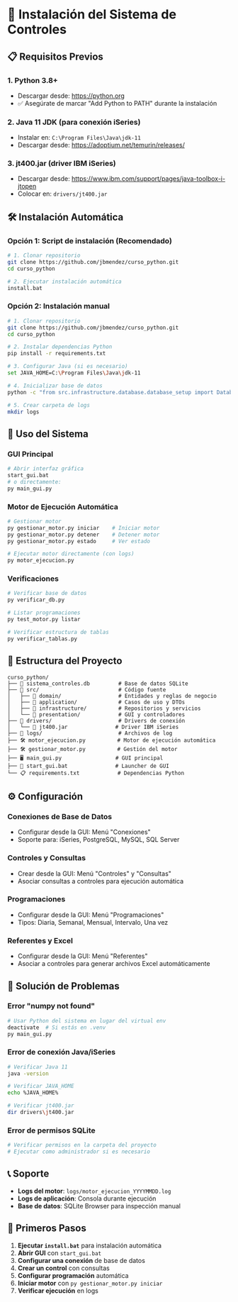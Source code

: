 # 🚀 Instalación del Sistema de Controles

## 📋 Requisitos Previos

### 1. **Python 3.8+**
- Descargar desde: https://python.org
- ✅ Asegúrate de marcar "Add Python to PATH" durante la instalación

### 2. **Java 11 JDK** (para conexión iSeries)
- Instalar en: `C:\Program Files\Java\jdk-11`
- Descargar desde: https://adoptium.net/temurin/releases/

### 3. **jt400.jar** (driver IBM iSeries)
- Descargar desde: https://www.ibm.com/support/pages/java-toolbox-i-jtopen
- Colocar en: `drivers/jt400.jar`

## 🛠️ Instalación Automática

### Opción 1: Script de instalación (Recomendado)
```bash
# 1. Clonar repositorio
git clone https://github.com/jbmendez/curso_python.git
cd curso_python

# 2. Ejecutar instalación automática
install.bat
```

### Opción 2: Instalación manual
```bash
# 1. Clonar repositorio
git clone https://github.com/jbmendez/curso_python.git
cd curso_python

# 2. Instalar dependencias Python
pip install -r requirements.txt

# 3. Configurar Java (si es necesario)
set JAVA_HOME=C:\Program Files\Java\jdk-11

# 4. Inicializar base de datos
python -c "from src.infrastructure.database.database_setup import DatabaseSetup; db = DatabaseSetup(); db.initialize_database(); print('✅ DB OK')"

# 5. Crear carpeta de logs
mkdir logs
```

## 🚀 Uso del Sistema

### **GUI Principal**
```bash
# Abrir interfaz gráfica
start_gui.bat
# o directamente:
py main_gui.py
```

### **Motor de Ejecución Automática**
```bash
# Gestionar motor
py gestionar_motor.py iniciar    # Iniciar motor
py gestionar_motor.py detener    # Detener motor  
py gestionar_motor.py estado     # Ver estado

# Ejecutar motor directamente (con logs)
py motor_ejecucion.py
```

### **Verificaciones**
```bash
# Verificar base de datos
py verificar_db.py

# Listar programaciones
py test_motor.py listar

# Verificar estructura de tablas
py verificar_tablas.py
```

## 📁 Estructura del Proyecto

```
curso_python/
├── 📄 sistema_controles.db         # Base de datos SQLite
├── 📂 src/                         # Código fuente
│   ├── 📂 domain/                  # Entidades y reglas de negocio
│   ├── 📂 application/             # Casos de uso y DTOs
│   ├── 📂 infrastructure/          # Repositorios y servicios
│   └── 📂 presentation/            # GUI y controladores
├── 📂 drivers/                     # Drivers de conexión
│   └── 📄 jt400.jar               # Driver IBM iSeries
├── 📂 logs/                        # Archivos de log
├── 🛠️ motor_ejecucion.py          # Motor de ejecución automática
├── 🛠️ gestionar_motor.py          # Gestión del motor
├── 🖥️ main_gui.py                 # GUI principal
├── 🚀 start_gui.bat               # Launcher de GUI
└── 📋 requirements.txt            # Dependencias Python
```

## ⚙️ Configuración

### **Conexiones de Base de Datos**
- Configurar desde la GUI: Menú "Conexiones"
- Soporte para: iSeries, PostgreSQL, MySQL, SQL Server

### **Controles y Consultas**
- Crear desde la GUI: Menú "Controles" y "Consultas"
- Asociar consultas a controles para ejecución automática

### **Programaciones**
- Configurar desde la GUI: Menú "Programaciones"
- Tipos: Diaria, Semanal, Mensual, Intervalo, Una vez

### **Referentes y Excel**
- Configurar desde la GUI: Menú "Referentes"
- Asociar a controles para generar archivos Excel automáticamente

## 🔧 Solución de Problemas

### Error "numpy not found"
```bash
# Usar Python del sistema en lugar del virtual env
deactivate  # Si estás en .venv
py main_gui.py
```

### Error de conexión Java/iSeries
```bash
# Verificar Java 11
java -version

# Verificar JAVA_HOME
echo %JAVA_HOME%

# Verificar jt400.jar
dir drivers\jt400.jar
```

### Error de permisos SQLite
```bash
# Verificar permisos en la carpeta del proyecto
# Ejecutar como administrador si es necesario
```

## 📞 Soporte

- **Logs del motor**: `logs/motor_ejecucion_YYYYMMDD.log`
- **Logs de aplicación**: Consola durante ejecución
- **Base de datos**: SQLite Browser para inspección manual

## 🎯 Primeros Pasos

1. **Ejecutar `install.bat`** para instalación automática
2. **Abrir GUI** con `start_gui.bat`
3. **Configurar una conexión** de base de datos
4. **Crear un control** con consultas
5. **Configurar programación** automática
6. **Iniciar motor** con `py gestionar_motor.py iniciar`
7. **Verificar ejecución** en logs